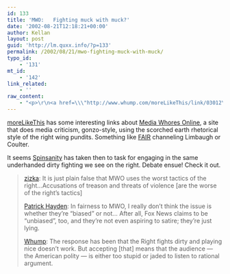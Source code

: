 ```yaml
---
id: 133
title: 'MWO:   Fighting muck with muck?'
date: '2002-08-21T12:18:21+00:00'
author: Kellan
layout: post
guid: 'http://lm.quxx.info/?p=133'
permalink: /2002/08/21/mwo-fighting-muck-with-muck/
typo_id:
    - '131'
mt_id:
    - '142'
link_related:
    - ''
raw_content:
    - "<p>\r\n<a href=\\\"http://www.whump.com/moreLikeThis/link/03012\\\">moreLikeThis</a> has some interesting links about <a href=\\\"http://www.mediawhoresonline.com/\\\">Media Whores Online</a>, a site that does media criticism, gonzo-style, using the scorched earth rhetorical style of the right wing pundits.  Something like <a href=\\\"http://fair.org\\\">FAIR</a> channeling Limbaugh or Coulter.\r\n</p>\r\n<p>\r\nIt seems <a href=\\\"http://www.spinsanity.org/columns/20020815.html\\\">Spinsanity</a> has taken then to task for engaging in the same underhanded dirty fighting we see on the right.  Debate ensue!  Check it out.\r\n</p>\r\n<blockquote>\r\n<p>\r\n<a href=\\\"http://64.247.33.2/~pnh/mt/mt-comments.cgi?entry_id=426\\\">zizka</a>:  It is just plain false that MWO uses the worst tactics of the right...Accusations of treason and threats of violence [are the worse of the right\\'s tactics]\r\n</p>\r\n<p>\r\n<a href=\\\"http://64.247.33.2/~pnh/mt/mt-comments.cgi?entry_id=426\\\">Patrick Hayden</a>:  In fairness to MWO, I really don\\'t think the issue is whether they\\'re \\\"biased\\\" or not... After all, Fox News claims to be \\\"unbiased\\\", too, and they\\'re not even aspiring to satire; they\\'re just lying.\r\n</p>\r\n<p>\r\n<a href=\\\"http://www.whump.com/moreLikeThis/link/03012\\\">Whump</a>: The response has been that the Right fights dirty and playing nice doesn\\'t work.  But accepting [that] means that the audience -- the American polity -- is either too stupid or jaded to listen to rational argument.\r\n</p>\r\n</blockquote>"
---
```


[moreLikeThis](http://www.whump.com/moreLikeThis/link/03012) has some interesting links about [Media Whores Online](http://www.mediawhoresonline.com/), a site that does media criticism, gonzo-style, using the scorched earth rhetorical style of the right wing pundits. Something like [FAIR](http://fair.org) channeling Limbaugh or Coulter.

It seems [Spinsanity](http://www.spinsanity.org/columns/20020815.html) has taken then to task for engaging in the same underhanded dirty fighting we see on the right. Debate ensue! Check it out.

> [zizka](http://64.247.33.2/~pnh/mt/mt-comments.cgi?entry_id=426): It is just plain false that MWO uses the worst tactics of the right…Accusations of treason and threats of violence [are the worse of the right’s tactics]
> 
> [Patrick Hayden](http://64.247.33.2/~pnh/mt/mt-comments.cgi?entry_id=426): In fairness to MWO, I really don’t think the issue is whether they’re “biased” or not… After all, Fox News claims to be “unbiased”, too, and they’re not even aspiring to satire; they’re just lying.
> 
> [Whump](http://www.whump.com/moreLikeThis/link/03012): The response has been that the Right fights dirty and playing nice doesn’t work. But accepting [that] means that the audience — the American polity — is either too stupid or jaded to listen to rational argument.